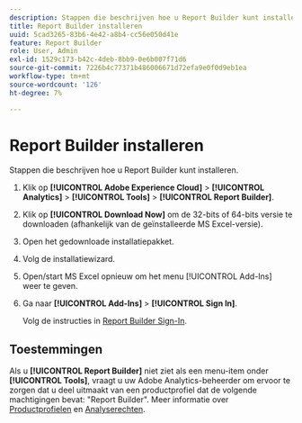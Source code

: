 ```yaml
---
description: Stappen die beschrijven hoe u Report Builder kunt installeren.
title: Report Builder installeren
uuid: 5cad3265-83b6-4e42-a8b4-cc56e050d41e
feature: Report Builder
role: User, Admin
exl-id: 1529c173-b42c-4deb-8bb9-0e6b007f71d6
source-git-commit: 7226b4c77371b486006671d72efa9e0f0d9eb1ea
workflow-type: tm+mt
source-wordcount: '126'
ht-degree: 7%

---
```


# Report Builder installeren

Stappen die beschrijven hoe u Report Builder kunt installeren.

1. Klik op **[!UICONTROL Adobe Experience Cloud]** > **[!UICONTROL Analytics]** > **[!UICONTROL Tools]** > **[!UICONTROL Report Builder]**.
1. Klik op **[!UICONTROL Download Now]** om de 32-bits of 64-bits versie te downloaden (afhankelijk van de geïnstalleerde MS Excel-versie).
1. Open het gedownloade installatiepakket.
1. Volg de installatiewizard.
1. Open/start MS Excel opnieuw om het menu [!UICONTROL Add-Ins] weer te geven.
1. Ga naar **[!UICONTROL Add-Ins]** > **[!UICONTROL Sign In]**.

   Volg de instructies in [Report Builder Sign-In](/help/analyze/report-builder/setup/login.md).

## Toestemmingen

Als u **[!UICONTROL Report Builder]** niet ziet als een menu-item onder **[!UICONTROL Tools]**, vraagt u uw Adobe Analytics-beheerder om ervoor te zorgen dat u deel uitmaakt van een productprofiel dat de volgende machtigingen bevat: &quot;Report Builder&quot;. Meer informatie over [Productprofielen](https://experienceleague.adobe.com/docs/analytics/admin/admin-console/permissions/product-profile.html) en [Analyserechten](https://experienceleague.adobe.com/docs/analytics/admin/admin-console/permissions/analytics-tools.html).
